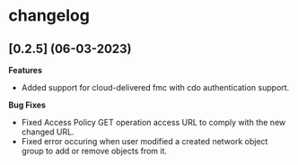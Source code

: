 # changelog

## [0.2.5] (06-03-2023)

**Features**

- Added support for cloud-delivered fmc with cdo authentication support.

**Bug Fixes**

- Fixed Access Policy GET operation access URL to comply with the new changed URL.
- Fixed error occuring when user modified a created network object group to add or remove objects from it.
